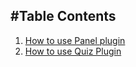 #Table Contents
---

1. [How to use Panel plugin](PanelPlugin.md)
2. [How to use Quiz Plugin](QuizPlugin.md)

